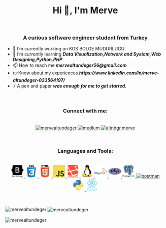 <h1 align="center">Hi 👋, I'm Merve</h1>
<br/>

<h3 align="center">A curious software engineer student from Turkey</h3>

<ul dir="auto">
   <li><g-emoji class="g-emoji" alias="telescope" fallback-src="https://github.githubassets.com/images/icons/emoji/unicode/1f52d.png">🔭</g-emoji> I’m currently working on KOS BOLGE MUDURLUGU</a></li>
   <li><g-emoji class="g-emoji" alias="seedling" fallback-src="https://github.githubassets.com/images/icons/emoji/unicode/1f331.png">🌱</g-emoji> I’m currently learning <i><b>Data Visualization,Network and System,Web Designing,Python,PHP</b></i></li>
   <li><g-emoji class="g-emoji" alias="mailbox" fallback-src="https://github.githubassets.com/images/icons/emoji/unicode/1f4eb.png">📫</g-emoji> How to reach me <i><b>mervealtundeger56@gmail.com</b></i></li>
   <li role="option" id="emoji-point_right" data-value=":point_right:" data-emoji-name="point_right" data-text="point_right">
          <g-emoji alias="point_right" fallback-src="https://github.githubassets.com/images/icons/emoji/unicode/1f449.png" class="emoji-result">👉</g-emoji>Know about my experiences <i><b> https://www.linkedin.com/in/merve-altundeger-033564197/ </b></i></li>
   <li><g-emoji class="g-emoji" alias="zap" fallback-src="https://github.githubassets.com/images/icons/emoji/unicode/26a1.png">⚡</g-emoji> A pen and paper <i><b> was enough for me to get started.</b></i></li>
</ul>
<br/>
<h3 align="center">Connect with me:</h3>
<p align="center"><br/>
<a href="https://linkedin.com/in/merve-altundeger-033564197/" target="blank"><img align="center" src="https://raw.githubusercontent.com/rahuldkjain/github-profile-readme-generator/master/src/images/icons/Social/linked-in-alt.svg" alt="mervealtundeger" height="30" width="40" /></a>
<a href="https://medium.com/@mervealtundeger56" target="blank"><img align="center" src="https://raw.githubusercontent.com/rahuldkjain/github-profile-readme-generator/master/src/images/icons/Social/medium.svg" alt="medium" height="30" width="40" /></a>
<a href="https://instagram.com/altndgr.merve" target="blank"><img align="center" src="https://raw.githubusercontent.com/rahuldkjain/github-profile-readme-generator/master/src/images/icons/Social/instagram.svg" alt="altndgr.merve" height="30" width="40" /></a>
</p>

<br/>

<h3 align="center">Languages and Tools:</h3>

<p align="center"><br/>
 <a href="https://getbootstrap.com" target="_blank" rel="noreferrer"> <img src="https://raw.githubusercontent.com/devicons/devicon/master/icons/bootstrap/bootstrap-plain-wordmark.svg" alt="bootstrap" width="40" height="40"/> </a> <a href="https://www.w3schools.com/css/" target="_blank" rel="noreferrer"> <img src="https://raw.githubusercontent.com/devicons/devicon/master/icons/css3/css3-original-wordmark.svg" alt="css3" width="40" height="40"/> </a> <a href="https://www.w3.org/html/" target="_blank" rel="noreferrer"> <img src="https://raw.githubusercontent.com/devicons/devicon/master/icons/html5/html5-original-wordmark.svg" alt="html5" width="40" height="40"/> </a> <a href="https://developer.mozilla.org/en-US/docs/Web/JavaScript" target="_blank" rel="noreferrer"> <img src="https://raw.githubusercontent.com/devicons/devicon/master/icons/javascript/javascript-original.svg" alt="javascript" width="40" height="40"/> </a> <a href="https://laravel.com/" target="_blank" rel="noreferrer"> <img src="https://raw.githubusercontent.com/devicons/devicon/master/icons/laravel/laravel-plain-wordmark.svg" alt="laravel" width="40" height="40"/> </a> <a href="https://www.linux.org/" target="_blank" rel="noreferrer"> <img src="https://raw.githubusercontent.com/devicons/devicon/master/icons/linux/linux-original.svg" alt="linux" width="40" height="40"/> </a> <a href="https://www.mysql.com/" target="_blank" rel="noreferrer"> <img src="https://raw.githubusercontent.com/devicons/devicon/master/icons/mysql/mysql-original-wordmark.svg" alt="mysql" width="40" height="40"/> </a> <a href="https://www.php.net" target="_blank" rel="noreferrer"> <img src="https://raw.githubusercontent.com/devicons/devicon/master/icons/php/php-original.svg" alt="php" width="40" height="40"/> </a> <a href="https://www.postgresql.org" target="_blank" rel="noreferrer"> <img src="https://raw.githubusercontent.com/devicons/devicon/master/icons/postgresql/postgresql-original-wordmark.svg" alt="postgresql" width="40" height="40"/> </a> <a href="https://postman.com" target="_blank" rel="noreferrer"> <img src="https://www.vectorlogo.zone/logos/getpostman/getpostman-icon.svg" alt="postman" width="40" height="40"/> </a> <a href="https://www.python.org" target="_blank" rel="noreferrer"> <img src="https://raw.githubusercontent.com/devicons/devicon/master/icons/python/python-original.svg" alt="python" width="40" height="40"/> </a> <a href="https://reactjs.org/" target="_blank" rel="noreferrer"> <img src="https://raw.githubusercontent.com/devicons/devicon/master/icons/react/react-original-wordmark.svg" alt="react" width="40" height="40"/> </a> </p>

<br/>

<p><img align="left" src="https://github-readme-stats.vercel.app/api/top-langs/?username=mervealtundeger&show_icons=true&theme=radical&layout=compact" alt="mervealtundeger" /></p>

<p>&nbsp;<img align="center" src="https://github-readme-stats.vercel.app/api?username=mervealtundeger&show_icons=true&theme=radical" alt="mervealtundeger" /></p>

<p><img align="center" src="https://github-readme-streak-stats.herokuapp.com/?user=mervealtundeger&theme=dark" alt="mervealtundeger" /></p>

















